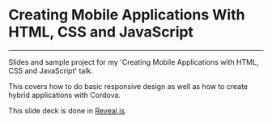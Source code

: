 # Creating Mobile Applications With HTML, CSS and JavaScript
---

Slides and sample project for my 'Creating Mobile Applications with HTML, CSS and JavaScript' talk.

This covers how to do basic responsive design as well as how to create hybrid applications with Cordova.

This slide deck is done in [Reveal.js](https://github.com/hakimel/reveal.js/).